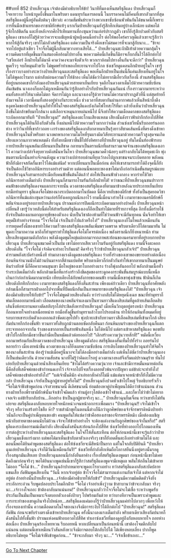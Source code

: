 ##บทที่ 852 ป๋ายเสี่ยวฉุน เจ้าต้องมีคำอธิบายให้ข้า!
วินาทีที่มองเห็นสตรีธุลีแดง ป๋ายเสี่ยวฉุนก็ใจหายวาบ ใบหน้าบูดบึ้งขึ้นมาในพริบตา
แดนทุรกันดารตอนนี้ ในบรรดาคนไม่กี่คนที่เขากลัวมากที่สุด สตรีธุลีแดงผู้นี้อยู่อันดับต้นๆ เชียวล่ะ ความสัมพันธ์ระหว่างพวกเขาซับซ้อนพัวพันกันได้ขนาดนี้ก็เพราะการยื่นมือเข้าแทรกของราชาผียักษ์แท้ๆ
แรกเริ่มป๋ายเสี่ยวฉุนยังรู้สึกฮึกเหิมอยู่บ้างเล็กน้อย แต่พอได้รู้จักใกล้ชิดกัน และยิ่งหลังจากศึกไร้เทียมทานที่กงซุนหว่านเอ๋อร์ปรากฎตัว เขาก็ยิ่งรู้สึกปวดหัวกับสตรีธุลีแดง
เขาเองก็ไม่รู้ด้วยว่าควรจะเผชิญหน้าผู้หญิงคนนี้อย่างไร ต่อให้พอใคร่ครวญดีแล้วเขาจะรู้สึกว่าหากให้สู้กันจริงๆ เขาก็ไม่กลัวสตรีธุลีแดง แต่ความเป็นจริงคือเขาไม่สมควรที่จะมาสู้กับนาง...
“ข้าจะจากไปอยู่แล้วเชียว โจวจื่อโม่ผู้นี้กลับมาขวางทางเสียได้...” ป๋ายเสี่ยวฉุนชะงักฝีเท้าด้วยความกลุ้มใจ ความคิดแรกที่ผุดขึ้นมาในสมองคืออ้อมไปทางอื่น
พอความคิดนี้เกิดขึ้นก็มิอาจเก็บกลั้นไว้ได้อีกต่อไป
“เชวียเอ๋อร์ อีกฝ่ายไม่ได้มาดี คาดว่าคงจะมาจับตัวเจ้า พวกเราอ้อมไปทางอื่นกันจะดีกว่า” ป๋ายเสี่ยวฉุนพูดเร็วๆ จบก็หมุนตัวขวับ ไม่พูดพร่ำทำเพลงก็ทะยานจากไปไกล
ซ่งเชวียดูแคลนอีกฝ่ายอยู่ในใจ เขารู้เรื่องราวบางอย่างระหว่างป๋ายเสี่ยวฉุนและสตรีธุลีแดง พอเห็นอีกฝ่ายเป็นเช่นนี้ก็แค่นเสียงเย็นอยู่ในใจ ไม่ได้พูดอะไรมาก แต่กลับผ่อนความเร็วให้ช้าลง เห็นได้ชัดว่าไม่อยากมีเอี่ยวกับเรื่องนี้
ส่วนสตรีธุลีแดงที่อยู่บนยอดเขาก็กำลังมองป๋ายเสี่ยวฉุนด้วยสายตาเย็นเยียบ จุดลึกในดวงตาเต็มไปด้วยความซับซ้อนอันเข้มข้น นางเองก็บอกไม่ถูกเหมือนกันว่ารู้สึกอย่างไรกับป๋ายเสี่ยวฉุนกันแน่ เรื่องราวมากมายระหว่างคนทั้งสองทำให้นางคิดไม่ตก จัดการไม่ถูก
และนางเองก็รู้ด้วยว่าตนไม่ควรมาปรากฏตัวที่นี่ แต่สุดท้ายก็ยังมาจนได้ เวลานี้คนทั้งสองอยู่ห่างกันระยะหนึ่ง ช่วงเวลาที่สบตากันผ่านอากาศแล้วเห็นสีหน้าบึ้งตึงหงุดหงิดของป๋ายเสี่ยวฉุนก็ทำให้ในใจของสตรีธุลีแดงบังเกิดไฟโทสะไร้ที่มา แล้วยิ่งเห็นว่าป๋ายเสี่ยวฉุนถึงขั้นไม่กล้าขยับมาใกล้นาง แต่เลือกจะหมุนกายเผ่นหนีไป นี่จึงทำให้ความเดือดดาลของสตรีธุลีแดงระเบิดออกมาทันที
“ป๋ายเสี่ยวฉุน!” สตรีธุลีแดงตะโกนเสียงแหลม เสียงนั้นดังราวฟ้าผ่ากึกก้องไปสี่ทิศ ป๋ายเสี่ยวฉุนได้ยินก็ถึงกับตัวสั่น ยิ่งเผ่นหนีไปด้วยความเร็วมากกว่าเดิม ส่วนซ่งเชวียนั้นรีบถอยร่นออกห่าง ทว่าวินาทีที่เขาก้าวถอย เงาร่างของสตรีธุลีแดงกลับกลายมาเป็นรุ้งยาวสีชาดเส้นหนึ่งที่ตรงดิ่งเข้าหาป๋ายเสี่ยวฉุนในชั่วพริบตา
นางพกพาเอาความโมโหที่รุนแรงผิดวิสัยทะยานมาด้วยความเร็วสูงสุดจนเกิดเสียงแหวกนภากาศแหลมดัง ทั้งยังยกมือขวาขึ้นชี้ไปยังทิศทางที่ป๋ายเสี่ยวฉุนอยู่ ทันใดนั้นท้องฟ้ารอบกายป๋ายเสี่ยวฉุนพลันเปลี่ยนมาเป็นสีชาด กลายมาเป็นตราผนึกที่ผสานรวมเจตจำนงของสตรีธุลีแดงเอาไว้ ความว่างเปล่าจึงยุบยวบดังสนั่นหวั่นไหว
ป๋ายเสี่ยวฉุนขมวดคิ้วน้อยๆ แต่ร่างกลับไม่ได้หยุดชะงัก พุ่งชนตราผนึกนั้นอย่างจังจนดังตูม ความว่างเปล่ารอบด้านที่ยุบเว้าลงไปถูกเขาชนจนระเบิดทลาย พลังคนฟ้าก็ยังมิอาจสกัดกั้นเขาไว้ได้แม้แต่นิด!
หากเปลี่ยนมาเป็นเมื่อก่อน ต่อให้เขาสามารถทำได้ถึงจุดนี้ก็ยังจำเป็นต้องใช้วิชาอภินิหารบางอย่างร่วมด้วย แต่ตอนนี้พอตบะของเขาไต่มาถึงก่อกำเนิดขั้นสมบูรณ์แบบ ป๋ายเสี่ยวฉุนจึงสามารถประมือกับคนฟ้าขั้นต้นได้แล้ว!
ต่อให้เป็นคนฟ้าช่วงกลาง หากร่ายใช้วิชาอภินิหารอย่างเต็มกำลัง ป๋ายเสี่ยวฉุนก็สามารถโรมรันกับอีกฝ่ายได้!
ทว่าขณะที่ป๋ายเสี่ยวฉุนชนปราการคนฟ้าของสตรีธุลีแดงจนแตกกระจายนั้น ดวงตาของสตรีธุลีแดงที่ตามมาข้างหลังฉายประกายเย็นเยียบ ยกมือทำมุทรา ธุลีแดงจื่อโม่ของนางระเบิดออกมาในบัดดล
นี่คือเวทลับของผียักษ์ ทั้งยังเป็นสุดยอดวิชาอภินิหารที่แม้แต่กงซุนหว่านเอ๋อร์ก็ยังเคยถูกผนึกเอาไว้ ยามนี้เมื่อนางร่ายใช้ เงามายาของนครผียักษ์ก็พลันจำแลงอยู่รอบกายป๋ายเสี่ยวฉุน ปราณแห่งการปิดผนึกระเบิดตามมาอย่างบ้าคลั่ง
ป๋ายเสี่ยวฉุนหน้าเปลี่ยนสี เขารู้ว่าเวทลับนี้ต่อให้สำหรับสตรีธุลีแดงเองก็ถือเป็นท่าไม้ตายที่ร้ายกาจที่สุด อีกทั้งเมื่อร่ายใช้ยังจำเป็นต้องเผาผลาญอายุขัยของตัวเอง นับเป็นวิชาต้องห้ามที่ใช่ว่าคนฟ้าจะมีกันทุกคน นั่นจึงทำให้เขาหยุดฝีเท้าอย่างจำยอม
“โจวจื่อโม่ เจ้าเป็นบ้าไปแล้วหรือไง!” ป๋ายเสี่ยวฉุนเองก็โมโหแล้วเหมือนกัน
การหยุดครั้งนี้ของเขาทำให้ความเร็วของสตรีธุลีแดงพลันเพิ่มพรวดพราด พริบตาเดียวก็ไล่ตามมาทัน ไม่พูดอะไรมากความ มาถึงก็ทำมุทราทำให้ธุลีแดงจื่อโม่โคจรต่อเนื่อง พลังตราผนึกก็ยิ่งหนาหนัก
ท่ามเสียงเสียงตูมตามดังกึกก้อง พลังดึงดูดขุมใหญ่แผ่ออกมาจากภาพสะท้อนของนครมายาที่อยู่รอบกายป๋ายเสี่ยวฉุน ป๋ายเสี่ยวฉุนขมวดคิ้วเป็นปม เขาไม่อยากเสียเวลาโรมรันอยู่กับสตรีธุลีแดง ยามนี้จึงตะคอกเสียงดังลั่น
“โจวจื่อโม่ เจ้าคิดจะทำอะไรกันแน่! คิดจริงๆ รึว่าข้าป๋ายเสี่ยวฉุนกลัวเจ้า!” ป๋ายเสี่ยวฉุนคำรามพลังสะบัดร่างหนึ่งที ท่ามกลางแรงดึงดูดของสตรีธุลีแดง ร่างทั้งร่างของเขาพองขยายอย่างต่อเนื่อง ก้อนหินจำนวนนับไม่ถ้วนบินมาจากสี่ด้านแปดทิศ พริบตาเดียวก็ก่อตัวกันทำให้เขากลายมาเป็นมนุษย์หินร่างยักษ์
นี่ก็คือคาถาคนขุนเขา
มือใหญ่ของเขาโบกอย่างแรง ร่างก็พุ่งถลันออกไป พลังกล้ามเนื้อทั่วร่างระเบิดเต็มกำลัง พลังกล้ามเนื้อที่แกร่งกร้าวถึงขีดสุดของกระดูกคงกระพันขั้นสมบูรณ์แบบนี้เหนือเกินกว่าก่อกำเนิดมากมายนัก เทียบเคียงได้กับพลังกายของคนฟ้า ยามนี้เมื่อเขาพุ่งเข้าชน ฟ้าดินก็เกิดเสียงดังอึกทึกกึกก้อง เงามายาของสตรีธุลีแดงก็ยิ่งสั่นสะท้าน เพียงแค่ก้าวเดียว ป๋ายเสี่ยวฉุนที่อาศัยพลังกล้ามเนื้อก็สามารถฝ่าออกไปจากพื้นที่ปิดผนึกอันเป็นภาพมายาของสตรีธุลีแดงได้!
“ป๋ายเสี่ยวฉุน เจ้าต้องมีคำอธิบายให้กับข้า!” โจวจื่อโม่พูดด้วยเสียงอันดัง ทว่าร่างกลับไม่ได้หยุดนิ่งเฉย ขณะที่ทำมุทราก็พ่นเลือดออกมาหนึ่งคำ เลือดสดของนางพลันจำแลงมาเป็นทวนยาวสีแดงสิบเล่มที่ดูคล้ายเส้นเลือดสิบเส้นซึ่งห้อทะยานพลางตัดสลับรุกไล่ประชิดสังหารป๋ายเสี่ยวฉุน!
เมื่อเห็นวิกฤตอยู่ตรงหน้า ป๋ายเสี่ยวฉุนก็ถอนหายใจอย่างเหนื่อยหน่าย ยกมือทั้งคู่ขึ้นทำมุทราแล้วโบกไปรอบด้าน ทำให้ก้อนหินทั้งหมดที่อยู่รอบกายเขาระเบิดตัวเองออกแล้วซัดตะลุยไปทั่ว พุ่งปะทะเข้ากับทวนยาวสีเลือดสิบเล่มที่เข้ามาใกล้ เสียงกัมปนาทกึกก้องชั้นฟ้า ทวนยาวทั้งสิบถูกม้วนตลบซัดกลับคืนมา
ก้อนหินบนร่างของป๋ายเสี่ยวฉุนก็แตกกระจายออกจากกัน ร่างของเขากลายเป็นสายฟ้าเส้นหนึ่ง ไม่ได้หนีไป แต่ตรงเข้าหาสตรีธุลีแดง พอขยับเข้าไปใกล้ก็ยกมือขวาขึ้นกำมือเป็นหมัดแล้วต่อยออกไป!
“เลิกสร้างความวุ่นวายสักที!” หมัดนี้เหวี่ยงออกมาพร้อมกับเสียงตวาดของป๋ายเสี่ยวฉุน
เสียงตูมดังก้อง สตรีธุลีแดงสั่นเทิ้มไปทั้งร่าง ถอยร่นไปหลายก้าว เมื่อเงยหน้าขึ้น ดวงตาของนางก็ยิ่งเผยความซับซ้อน การเติบโตของป๋ายเสี่ยวฉุนทำให้จิตใจของนางสั่นสะท้าน ต้องรู้ว่าแม้เมื่อครู่นี้นางจะไม่ได้ลงมืออย่างเต็มกำลัง แต่เห็นได้ชัดว่าป๋ายเสี่ยวฉุนเองก็เป็นเช่นเดียวกัน ด้วยความสับสน นางที่ไม่รู้ว่าคิดอะไรอยู่ ดวงตานางหงส์จึงเริ่มแผ่ปราณดุร้าย หันไปเอ่ยกับป๋ายเสี่ยวฉุนด้วยน้ำเสียงเย็นเยียบ
“ข้าไม่ได้สร้างความวุ่นวาย เจ้าและข้ามีการหมั้นหมายต่อกัน นี่คือสิ่งที่เสด็จพ่อของข้ากำหนดเอาไว้ เจ้าจากไปก็จบเรื่องลอยตัวพ้นจากปัญหา แต่ข้าล่ะจะทำยังไง! เสด็จพ่อของข้าต้องทำยังไง!”
“แต่เจ้านั้นดีนัก คำเอ่ยลาสักคำก็ไม่มี แม้แต่มาเจอหน้าข้าก็ยังไม่มีความกล้า ป๋ายเสี่ยวฉุน เจ้ายังเป็นลูกผู้ชายอยู่หรือไม่!”
ป๋ายเสี่ยวฉุนยิ่งปวดหัวเข้าไปใหญ่ รีบอธิบายรัวเร็ว
“จื่อโม่เจ้าฟังข้าพูดก่อน เจ้าสวยขนาดนี้ ดีเลิศขนาดนี้ ย่อมต้องหาคู่บำเพ็ญตนได้ดีกว่าข้าแน่นอน ส่วนทางฝ่ายเรื่องพี่ราชาผียักษ์นั้นเจ้าเข้าใจผิดแล้ว ท่านผู้อาวุโสต้องเข้าใจข้าแน่...และก็หาใช่ว่าข้าไม่อยากเจอเจ้า แต่ข้ารีบกลับบ้าน...อีกอย่าง ข้าเป็นลูกผู้ชายจริงๆ นะ...” ป๋ายเสี่ยวฉุนยิ้มเจื่อน ทว่าเขายังไม่ทันเอ่ยจบ สตรีธุลีแดงกลับหอบหายใจหนักหน่วงจนหน้าอกกระเพื่อมแรง
“ป๋ายเสี่ยวฉุน!! เจ้าไม่เข้าใจจริงๆ หรือว่าแสร้งทำไขสือ ห๊า? ราชสำนักขุยในตอนนี้ต่างก็นึกว่าลูกศิษย์ของเจ้าจักรพรรดิหมิงป๋ายฮ่าวนั่นถึงจะเป็นคู่บำเพ็ญตนของข้า คนพูดกันให้แซ่ดว่าข้าคือฮองเฮาของจักรพรรดิหมิง เมื่อต้องเผชิญหน้ากับสายตาของคนนับไม่ถ้วน เจ้าจะให้ข้าทำอย่างไร จะต้องแต่งงานกับลูกศิษย์ของเจ้างั้นหรือ!” สตรีธุลีแดงระเบิดอารมณ์เต็มกำลัง เสียงนั้นดังสนั่นสะท้อนก้องไปสี่ทิศ
ซ่งเชวียที่ห่างออกไปไกลมองเห็นการต่อสู้ระหว่างป๋ายเสี่ยวฉุนและสตรีธุลีแดง ในใจก็ให้สั่นสะเทือน ต่อให้ก่อนหน้านี้เขาจะรู้แล้วว่าป๋ายเสี่ยวฉุนแข็งแกร่งมาก แต่พอได้มาเห็นเข้ากับตาตัวเองจริงๆ เขาก็ยังอดตื่นตะลึงอย่างห้ามไม่ได้
และตอนนี้พอได้ยินคำพูดของสตรีธุลีแดง ต่อให้ซ่งเชวียจะมีสีหน้าปั้นยาก แต่ในใจกลับปิติยินดี
“ป๋ายเสี่ยวฉุนเอ๋ยป๋ายเสี่ยวฉุน เจ้าก็มีวันนี้เหมือนกันรึ!” ซ่งเชวียที่กำลังฮึกเหิมถือโอกาสยืนนิ่งอยู่ตรงนั้นรอดูเรื่องสนุกมันเสียเลย
ป๋ายเสี่ยวฉุนตอนนี้กำลังยืนตาค้าง เรื่องที่สตรีธุลีแดงพูดมา ก่อนหน้านี้เขาไม่เคยคิดถึงมาก่อนจริงๆ พอได้ยินนางพูดเช่นนี้เขาก็รู้สึกว่าสตรีธุลีแดงพูดจามีเหตุผล พลันให้กลืนไม่เข้าคายไม่ออก
“จื่อโม่ ข้า...” ป๋ายเสี่ยวฉุนอ้าปากหมายจะพูดอะไรบางอย่าง ทว่าสตรีธุลีแดงกลับสะบัดปลายแขนเสื้อ กัดฟันพูดเสียงเย็น
“วันนี้ หากเจ้าอยู่ต่อ ข้าโจวจื่อโม่สามารถแต่งงานกับเจ้าได้ แต่หากเจ้าไม่อยู่ต่อ ถ้าอย่างนั้นป๋ายเสี่ยวฉุน...เจ้าต้องมีคำอธิบายให้กับข้า!”
ป๋ายเสี่ยวฉุนมีความผิดติดตัวจึงยิ่งกระอักกระอ่วน รีบพูดปลอบประโลมอีกฝ่าย
“จื่อโม่ เจ้าอย่าเพิ่งวู่วาม ข้าสาบานว่าข้าจะกลับมา จริงๆ นะ...เจ้าวางใจเถอะ ข้าต้องกลับมาแน่นอน!” ป๋ายเสี่ยวฉุนกลัวว่าโจวจื่อโม่จะไม่เชื่อ ระหว่างพูดรับประกันเป็นมั่นเป็นเหมาะจึงตบอกตัวเองดังป้าบๆ ไปพร้อมกันด้วย
ทว่าบางทีอาจเป็นเพราะคำพูดและการกระทำของเขาดูเกินจริงไปหน่อย...สตรีธุลีแดงแค่มองก็รู้ว่าป๋ายเสี่ยวฉุนแค่ทำไปลวกๆ เพื่อหวังให้เรื่องจบลงเท่านั้น ความเดือดดาลในใจของนางจึงมิอาจระงับไว้ได้อีกต่อไป
“ป๋ายเสี่ยวฉุน!” สตรีธุลีแดงกัดฟัน ก่อนจะขยับร่างตรงดิ่งเข้าหาป๋ายเสี่ยวฉุน ครั้งนี้นางลงแรงเต็มกำลัง พริบตาเดียวเสียงกัมปนาทก็ดังสนั่นไปทั้งชั้นฟ้า ปราณแห่งคนฟ้าอบอวลไปสี่ทิศ ทำเอาซ่งเชวียที่มองดูอยู่ถึงกับหอบหายใจ ถอยห่างต่อเนื่อง
ป๋ายเสี่ยวฉุนร้องโหยหวน รีบถอยหนี หากเปลี่ยนมาเป็นก่อนหน้านี้ เขาต้องโจมตีกลับไปแน่นอน แต่ตอนนี้เขาเหมือนวัวสันหลังหวะจึงมิอาจตอบโต้กลับไปได้ ได้เพียงหลบเลี่ยง ปากก็พูดอธิบายไม่หยุด
“จื่อโม่เจ้าฟังข้าพูดก่อน...”
“ข้าจะกลับมา จริงๆ นะ...”
“เจ้าเชื่อข้าเถอะ...”

------


[Go To Next Chapter]( ./290.md)